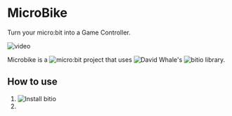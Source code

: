 # MicroBike
Turn your micro:bit into a Game Controller.

![video](./res/microbike.gif)

Microbike is a ![micro:bit](https://microbit.org/) project that uses ![David Whale's](https://github.com/whaleygeek) ![bitio](https://github.com/whaleygeek/bitio) library.

## How to use

1. ![Install bitio](https://github.com/whaleygeek/bitio#getting-started)
2. 